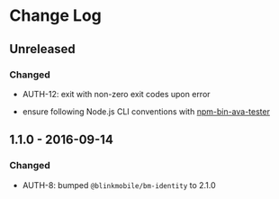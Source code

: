 # Change Log


## Unreleased


### Changed

-   AUTH-12: exit with non-zero exit codes upon error

-   ensure following Node.js CLI conventions with [npm-bin-ava-tester](https://github.com/jokeyrhyme/npm-bin-ava-tester.js)


## 1.1.0 - 2016-09-14


### Changed

-   AUTH-8: bumped `@blinkmobile/bm-identity` to 2.1.0
